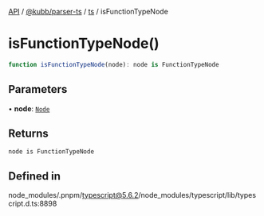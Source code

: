 [API](../../../../../packages.md) / [@kubb/parser-ts](../../../index.md) / [ts](../index.md) / isFunctionTypeNode

# isFunctionTypeNode()

```ts
function isFunctionTypeNode(node): node is FunctionTypeNode
```

## Parameters

• **node**: [`Node`](../interfaces/Node.md)

## Returns

`node is FunctionTypeNode`

## Defined in

node\_modules/.pnpm/typescript@5.6.2/node\_modules/typescript/lib/typescript.d.ts:8898
